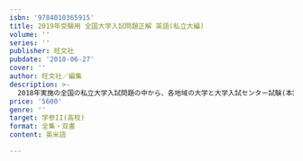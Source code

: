 ```yaml
---
isbn: '9784010365915'
title: 2019年受験用 全国大学入試問題正解 英語(私立大編)
volume: ''
series: ''
publisher: 旺文社
pubdate: '2018-06-27'
cover: ''
author: 旺文社／編集
description: >-
  2018年実施の全国の私立大学入試問題の中から、各地域の大学と大学入試センター試験(本試験)の英語の問題を収録し、解答･説を詳細に提示しています。また、総括として①｢2018年私立大入試の全般的傾向分析｣｢2018年私立大入試･長文問題の全般的傾向分析｣、②｢2018年の出題傾向と2019年の対策｣、③｢トピック別長文問題要約一覧｣を掲載しています。大学受験対策書としてだけでなく入試資料としても高い評価を得ています。
price: '5600'
genre: ''
target: 学参II(高校)
format: 全集・双書
content: 英米語

---
```

